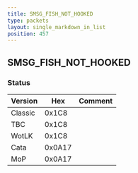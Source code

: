 ```yaml
---
title: SMSG_FISH_NOT_HOOKED
type: packets
layout: single_markdown_in_list
position: 457
---
```


## SMSG_FISH_NOT_HOOKED

### Status

Version    | Hex        | Comment
---------- | ---------- | ---------- 
Classic    | 0x1C8      | 
TBC        | 0x1C8      | 
WotLK      | 0x1C8      | 
Cata       | 0x0A17     | 
MoP        | 0x0A17     | 